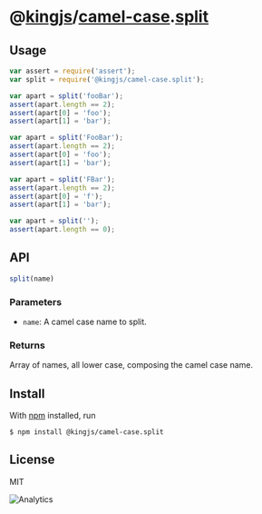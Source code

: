 # @[kingjs][@kingjs]/[camel-case][ns0].[split][ns1]

## Usage
```js
var assert = require('assert');
var split = require('@kingjs/camel-case.split');

var apart = split('fooBar');
assert(apart.length == 2);
assert(apart[0] = 'foo');
assert(apart[1] = 'bar');

var apart = split('FooBar');
assert(apart.length == 2);
assert(apart[0] = 'foo');
assert(apart[1] = 'bar');

var apart = split('FBar');
assert(apart.length == 2);
assert(apart[0] = 'f');
assert(apart[1] = 'bar');

var apart = split('');
assert(apart.length == 0);

```
## API
```ts
split(name)
```
### Parameters
- `name`: A camel case name to split.
### Returns
Array of names, all lower case, composing the camel case name.
## Install
With [npm](https://npmjs.org/) installed, run
```
$ npm install @kingjs/camel-case.split
```
## License
MIT

![Analytics](https://analytics.kingjs.net/{path})

[@kingjs]: https://www.npmjs.com/package/kingjs
[ns0]: https://www.npmjs.com/package/@kingjs/camel-case
[ns1]: https://www.npmjs.com/package/@kingjs/camel-case.split
